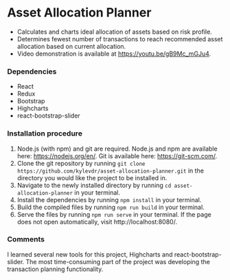 # Asset Allocation Planner
- Calculates and charts ideal allocation of assets based on risk profile.
- Determines fewest number of transactions to reach recommended asset allocation based on current allocation.
- Video demonstration is available at https://youtu.be/gB9Mc_mGJu4.

### Dependencies
- React
- Redux
- Bootstrap
- Highcharts
- react-bootstrap-slider

### Installation procedure
1. Node.js (with npm) and git are required. Node.js and npm are available here: https://nodejs.org/en/. Git is available here: https://git-scm.com/.
2. Clone the git repository by running `git clone https://github.com/kylevdr/asset-allocation-planner.git` in the directory you would like the project to be installed in.
3. Navigate to the newly installed directory by running `cd asset-allocation-planner` in your terminal.
4. Install the dependencies by running `npm install` in your terminal.
5. Build the compiled files by running `npm run build` in your terminal.
6. Serve the files by running `npm run serve` in your terminal. If the page does not open automatically, visit http://localhost:8080/.

### Comments
I learned several new tools for this project, Highcharts and react-bootstrap-slider. The most time-consuming part of the project was developing the transaction planning functionality.
